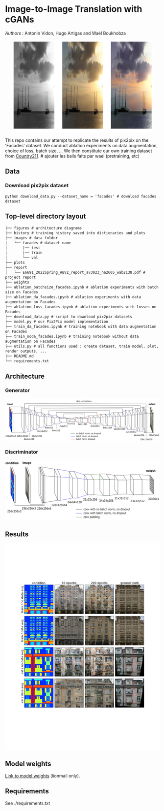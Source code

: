 # Image-to-Image Translation with cGANs

*Authors :* Antonin Vidon, Hugo Artigas and Waël Boukhobza

<p align="center">
  <img width="460" height="300" src="./figures/preamble.png">
</p>

This repo contains our attempt to replicate the results of pix2pix on the 'Facades' dataset. We conduct ablation experiments on data augmentation, choice of loss, batch size, ... We then constitute our own training dataset from [Country211](https://openaipublic.azureedge.net/clip/data/country211.tgz). # ajouter les bails faits par wael (pretraining, etc)


## Data

### Download pix2pix dataset

```
python download_data.py --dataset_name = 'facades' # download facades dataset
```

## Top-level directory layout

```./
├── figures # architecture diagrams
├── history # training history saved into dictionaries and plots
├── images # data folder
│   └── facades # dataset name
│       |── test
│       |── train
│       └── val
├── plots
├── report
│   └── E6691_2022Spring_ABVZ_report_av3023_ha2605_wab2138.pdf # project report
├── weights
├── ablation_batchsize_facades.ipynb # ablation experiments with batch size on Facades
├── ablation_da_facades.ipynb # ablation experiments with data augmentation on Facades
├── ablation_loss_facades.ipynb # ablation experiments with losses on Facades
├── download_data.py # script to download pix2pix datasets
├── model.py # our Pix2Pix model implementation
├── train_da_facades.ipynb # training notebook with data augmentation on Facades
├── train_noda_facades.ipynb # training notebook without data augmentation on Facades
├── utils.py # all functions used : create dataset, train model, plot, render outputs, ...
├── README.md
└── requirements.txt
```


## Architecture

### Generator

![generator](./figures/generator.png)

### Discriminator

![discriminator](./figures/discriminator.png)

## Results

![da_no_val](./plots/plot_da_images.png)

## Model weights

[Link to model weights](https://drive.google.com/drive/folders/1x1r_KKVbPvnI8zm7YMAIR6RPV_L4ASt4?usp=sharing) (lionmail only).


## Requirements

See ./requirements.txt
